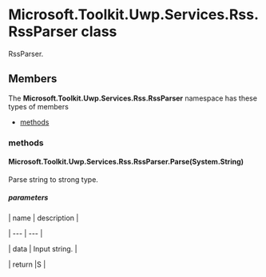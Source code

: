 
# Microsoft.Toolkit.Uwp.Services.Rss.RssParser class

RssParser.

## Members

The **Microsoft.Toolkit.Uwp.Services.Rss.RssParser** namespace has these types of members

* [methods](#methods)

### methods

#### Microsoft.Toolkit.Uwp.Services.Rss.RssParser.Parse(System.String)

Parse string to strong type.

##### parameters




| name | description |

| --- | --- |

| data | Input string. |

| return |S |

